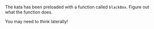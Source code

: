 The kata has been preloaded with a function called `blackBox`. Figure out what the function does.

You may need to think laterally!
